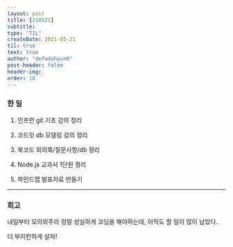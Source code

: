 ```yaml
---
layout: post
title: [210521] 
subtitle:
type: "TIL"
createDate: 2021-05-21
til: true
text: true
author: "defwdahyun0"
post-header: false
header-img: 
order: 18
---
```

### **한 일**

1. 인프런 git 기초 강의 정리

2. 코드잇 db 모델링 강의 정리

3. 북코드 회의록/질문사항/db 정리

4. Node.js 교과서 1단원 정리

5. 파인드맵 발표자료 만들기

<hr>

### 회고

내일부터 모의외주라 정말 성실하게 코딩을 해야하는데, 아직도 할 일이 많이 남았다.

더 부지런하게 살자!